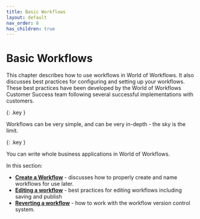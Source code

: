 ```yaml
---
title: Basic Workflows
layout: default
nav_order: 8
has_children: true
---
```



# Basic Workflows

This chapter describes how to use workflows in World of Workflows. It also discusses best practices for configuring and setting up your workflows. These best practices have been developed by the World of Workflows Customer Success team following several successful implementations with customers.


{: .key }

Workflows can be very simple, and can be very in-depth - the sky is the limit. 


{: .key }

You can write whole business applications in World of Workflows.

In this section:

- **[Create a Workflow](./01_create_a_workflow.html)** - discusses how to properly create and name workflows for use later.
- **[Editing a workflow](./02_editing_a_workflow.html)** - best practices for editing workflows including saving and publish 
- **[Reverting a workflow](./03_reverting_a_workflow.html)** - how to work with the workflow version control system.
  
